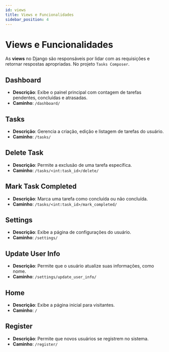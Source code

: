 ```yaml
---
id: views
title: Views e Funcionalidades
sidebar_position: 4
---
```


# Views e Funcionalidades

As **views** no Django são responsáveis por lidar com as requisições e retornar respostas apropriadas. No projeto `Tasks Composer`.

## Dashboard

- **Descrição**: Exibe o painel principal com contagem de tarefas pendentes, concluídas e atrasadas.
- **Caminho**: `/dashboard/`

## Tasks

- **Descrição**: Gerencia a criação, edição e listagem de tarefas do usuário.
- **Caminho**: `/tasks/`

## Delete Task

- **Descrição**: Permite a exclusão de uma tarefa específica.
- **Caminho**: `/tasks/<int:task_id>/delete/`

## Mark Task Completed

- **Descrição**: Marca uma tarefa como concluída ou não concluída.
- **Caminho**: `/tasks/<int:task_id>/mark_completed/`

## Settings

- **Descrição**: Exibe a página de configurações do usuário.
- **Caminho**: `/settings/`

## Update User Info

- **Descrição**: Permite que o usuário atualize suas informações, como nome.
- **Caminho**: `/settings/update_user_info/`

## Home

- **Descrição**: Exibe a página inicial para visitantes.
- **Caminho**: `/`

## Register

- **Descrição**: Permite que novos usuários se registrem no sistema.
- **Caminho**: `/register/`
